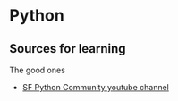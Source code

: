 # Python
## Sources for learning
The good ones
- [SF Python Community youtube channel](https://www.youtube.com/c/SFPython)

